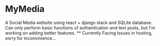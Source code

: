 # MyMedia
A Social Media website using react + django stack and SQLite database. Can only perform basic functions of authentication and text posts, but I'm working on adding better features.
** Currently Facing Issues in hosting, sorry for inconvinience...
